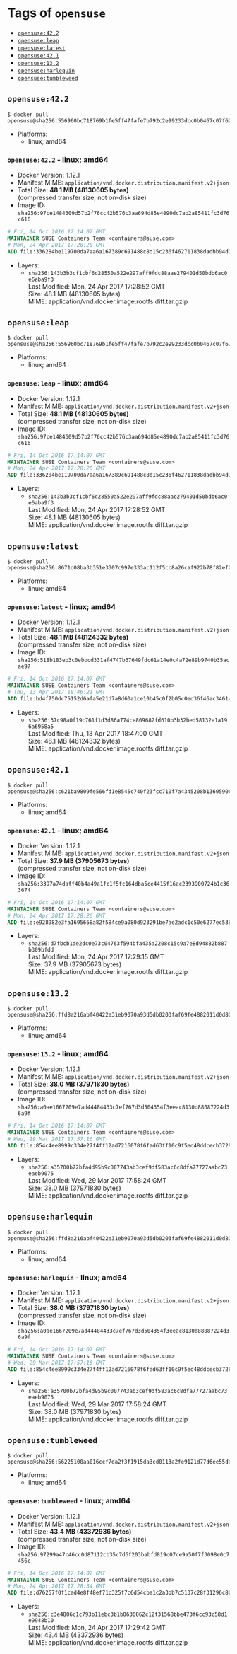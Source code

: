 <!-- THIS FILE IS GENERATED VIA './update-remote.sh' -->

# Tags of `opensuse`

-	[`opensuse:42.2`](#opensuse422)
-	[`opensuse:leap`](#opensuseleap)
-	[`opensuse:latest`](#opensuselatest)
-	[`opensuse:42.1`](#opensuse421)
-	[`opensuse:13.2`](#opensuse132)
-	[`opensuse:harlequin`](#opensuseharlequin)
-	[`opensuse:tumbleweed`](#opensusetumbleweed)

## `opensuse:42.2`

```console
$ docker pull opensuse@sha256:556960bc718769b1fe5ff47fafe7b792c2e99233dcc0b0467c07f62ad0b49347
```

-	Platforms:
	-	linux; amd64

### `opensuse:42.2` - linux; amd64

-	Docker Version: 1.12.1
-	Manifest MIME: `application/vnd.docker.distribution.manifest.v2+json`
-	Total Size: **48.1 MB (48130605 bytes)**  
	(compressed transfer size, not on-disk size)
-	Image ID: `sha256:97ce1484609d57b2f76cc42b576c3aa694d85e4890dc7ab2a85411fc3d76c616`

```dockerfile
# Fri, 14 Oct 2016 17:14:07 GMT
MAINTAINER SUSE Containers Team <containers@suse.com>
# Mon, 24 Apr 2017 17:28:20 GMT
ADD file:336284be119700da7aa6a167389c691488c8d15c236f462711838dadbb94d100 in / 
```

-	Layers:
	-	`sha256:143b3b3cf1cbf6d28550a522e297aff9fdc88aae279401d50bdb6ac0e6aba9f3`  
		Last Modified: Mon, 24 Apr 2017 17:28:52 GMT  
		Size: 48.1 MB (48130605 bytes)  
		MIME: application/vnd.docker.image.rootfs.diff.tar.gzip

## `opensuse:leap`

```console
$ docker pull opensuse@sha256:556960bc718769b1fe5ff47fafe7b792c2e99233dcc0b0467c07f62ad0b49347
```

-	Platforms:
	-	linux; amd64

### `opensuse:leap` - linux; amd64

-	Docker Version: 1.12.1
-	Manifest MIME: `application/vnd.docker.distribution.manifest.v2+json`
-	Total Size: **48.1 MB (48130605 bytes)**  
	(compressed transfer size, not on-disk size)
-	Image ID: `sha256:97ce1484609d57b2f76cc42b576c3aa694d85e4890dc7ab2a85411fc3d76c616`

```dockerfile
# Fri, 14 Oct 2016 17:14:07 GMT
MAINTAINER SUSE Containers Team <containers@suse.com>
# Mon, 24 Apr 2017 17:28:20 GMT
ADD file:336284be119700da7aa6a167389c691488c8d15c236f462711838dadbb94d100 in / 
```

-	Layers:
	-	`sha256:143b3b3cf1cbf6d28550a522e297aff9fdc88aae279401d50bdb6ac0e6aba9f3`  
		Last Modified: Mon, 24 Apr 2017 17:28:52 GMT  
		Size: 48.1 MB (48130605 bytes)  
		MIME: application/vnd.docker.image.rootfs.diff.tar.gzip

## `opensuse:latest`

```console
$ docker pull opensuse@sha256:8671d08ba3b351e3307c997e333ac112f5cc8a26caf922b78f82ef29d5fff073
```

-	Platforms:
	-	linux; amd64

### `opensuse:latest` - linux; amd64

-	Docker Version: 1.12.1
-	Manifest MIME: `application/vnd.docker.distribution.manifest.v2+json`
-	Total Size: **48.1 MB (48124332 bytes)**  
	(compressed transfer size, not on-disk size)
-	Image ID: `sha256:518b183eb3c0ebbcd331af4747b67649fdc61a14e0c4a72e89b9740b35acae97`

```dockerfile
# Fri, 14 Oct 2016 17:14:07 GMT
MAINTAINER SUSE Containers Team <containers@suse.com>
# Thu, 13 Apr 2017 18:46:21 GMT
ADD file:bd4f750dc75152d6afa5e21d7a8d60a1ce10b45c0f2b05c0ed36f46ac3461442 in / 
```

-	Layers:
	-	`sha256:37c98a0f19c761f1d3d86a774ce809682fd610b3b32bed58132e1a196a6958a5`  
		Last Modified: Thu, 13 Apr 2017 18:47:00 GMT  
		Size: 48.1 MB (48124332 bytes)  
		MIME: application/vnd.docker.image.rootfs.diff.tar.gzip

## `opensuse:42.1`

```console
$ docker pull opensuse@sha256:c621ba9809fe566fd1e8545c740f23fcc710f7a4345208b1360590cf7ebb55d4
```

-	Platforms:
	-	linux; amd64

### `opensuse:42.1` - linux; amd64

-	Docker Version: 1.12.1
-	Manifest MIME: `application/vnd.docker.distribution.manifest.v2+json`
-	Total Size: **37.9 MB (37905673 bytes)**  
	(compressed transfer size, not on-disk size)
-	Image ID: `sha256:3397a74daff40b4a49a1fc1f5fc164dba5ce4415f16ac2393900724b1c363674`

```dockerfile
# Fri, 14 Oct 2016 17:14:07 GMT
MAINTAINER SUSE Containers Team <containers@suse.com>
# Mon, 24 Apr 2017 17:28:26 GMT
ADD file:e928982e3fa1695668a82f584ce9a080d923291be7ae2adc1c50e6277ec5380a in / 
```

-	Layers:
	-	`sha256:d7fbcb1de2dc0e73c04763f594bfa435a2208c15c9a7e8d94882b887b309bfdd`  
		Last Modified: Mon, 24 Apr 2017 17:29:15 GMT  
		Size: 37.9 MB (37905673 bytes)  
		MIME: application/vnd.docker.image.rootfs.diff.tar.gzip

## `opensuse:13.2`

```console
$ docker pull opensuse@sha256:ffd8a216abf40422e31eb9070a93d5db0203faf69fe4882011d0d806083729bb
```

-	Platforms:
	-	linux; amd64

### `opensuse:13.2` - linux; amd64

-	Docker Version: 1.12.1
-	Manifest MIME: `application/vnd.docker.distribution.manifest.v2+json`
-	Total Size: **38.0 MB (37971830 bytes)**  
	(compressed transfer size, not on-disk size)
-	Image ID: `sha256:a0ae1667209e7ad44484433c7ef767d3d504354f3eeac8130d88087224d36a9f`

```dockerfile
# Fri, 14 Oct 2016 17:14:07 GMT
MAINTAINER SUSE Containers Team <containers@suse.com>
# Wed, 29 Mar 2017 17:57:16 GMT
ADD file:854c4ee8999c334e27f4ff12ad7216078f6fad63ff10c9f5ed48ddcecb372886 in / 
```

-	Layers:
	-	`sha256:a35700b72bfa4d95b9c007743ab3cef9df583ac6c8dfa77727aabc73eaeb9075`  
		Last Modified: Wed, 29 Mar 2017 17:58:24 GMT  
		Size: 38.0 MB (37971830 bytes)  
		MIME: application/vnd.docker.image.rootfs.diff.tar.gzip

## `opensuse:harlequin`

```console
$ docker pull opensuse@sha256:ffd8a216abf40422e31eb9070a93d5db0203faf69fe4882011d0d806083729bb
```

-	Platforms:
	-	linux; amd64

### `opensuse:harlequin` - linux; amd64

-	Docker Version: 1.12.1
-	Manifest MIME: `application/vnd.docker.distribution.manifest.v2+json`
-	Total Size: **38.0 MB (37971830 bytes)**  
	(compressed transfer size, not on-disk size)
-	Image ID: `sha256:a0ae1667209e7ad44484433c7ef767d3d504354f3eeac8130d88087224d36a9f`

```dockerfile
# Fri, 14 Oct 2016 17:14:07 GMT
MAINTAINER SUSE Containers Team <containers@suse.com>
# Wed, 29 Mar 2017 17:57:16 GMT
ADD file:854c4ee8999c334e27f4ff12ad7216078f6fad63ff10c9f5ed48ddcecb372886 in / 
```

-	Layers:
	-	`sha256:a35700b72bfa4d95b9c007743ab3cef9df583ac6c8dfa77727aabc73eaeb9075`  
		Last Modified: Wed, 29 Mar 2017 17:58:24 GMT  
		Size: 38.0 MB (37971830 bytes)  
		MIME: application/vnd.docker.image.rootfs.diff.tar.gzip

## `opensuse:tumbleweed`

```console
$ docker pull opensuse@sha256:56225100aa016ccf7da2f3f1915da3cd0113a2fe9121d77d6ee55daddf9c2939
```

-	Platforms:
	-	linux; amd64

### `opensuse:tumbleweed` - linux; amd64

-	Docker Version: 1.12.1
-	Manifest MIME: `application/vnd.docker.distribution.manifest.v2+json`
-	Total Size: **43.4 MB (43372936 bytes)**  
	(compressed transfer size, not on-disk size)
-	Image ID: `sha256:97299a47c46cc0d87112cb35c7d6f203babfd819c07ce9a50f7f3098e0c7456c`

```dockerfile
# Fri, 14 Oct 2016 17:14:07 GMT
MAINTAINER SUSE Containers Team <containers@suse.com>
# Mon, 24 Apr 2017 17:28:34 GMT
ADD file:d76267f0f1cad4e8f48ef71c325f7c6d54cba1c2a3bb7c5137c28f31296c8b13 in / 
```

-	Layers:
	-	`sha256:c3e4806c1c793b11ebc3b1b0636062c12f31568bbe473f6cc93c58d1e9948b10`  
		Last Modified: Mon, 24 Apr 2017 17:29:42 GMT  
		Size: 43.4 MB (43372936 bytes)  
		MIME: application/vnd.docker.image.rootfs.diff.tar.gzip
